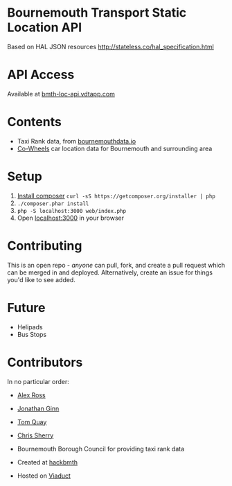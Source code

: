 # Bournemouth Transport Static Location API
Based on HAL JSON resources http://stateless.co/hal_specification.html

# API Access
Available at [bmth-loc-api.vdtapp.com](http://bmth-loc-api.vdtapp.com/)

# Contents
* Taxi Rank data, from [bournemouthdata.io](http://bournemouthdata.io/#Transport)
* [Co-Wheels](http://www.co-wheels.org.uk/) car location data for Bournemouth and surrounding area

# Setup
1. [Install composer](https://getcomposer.org/download) `curl -sS https://getcomposer.org/installer | php`
2. `./composer.phar install`
3. `php -S localhost:3000 web/index.php`
4. Open [localhost:3000](http://localhost:3000) in your browser

# Contributing
This is an open repo - *anyone* can pull, fork, and create a pull request which can be merged in and deployed. Alternatively, create an issue for things you'd like to see added.

# Future
* Helipads
* Bus Stops

# Contributors
In no particular order:
* [Alex Ross](http://twitter.com/rossey)
* [Jonathan Ginn](http://twitter.com/jonginn)
* [Tom Quay](http://twitter.com/tomatbase)
* [Chris Sherry](http://twitter.com/tweetingsherry)
* Bournemouth Borough Council for providing taxi rank data

* Created at [hackbmth](http://hackbmth.org)
* Hosted on [Viaduct](http://viaduct.io)
